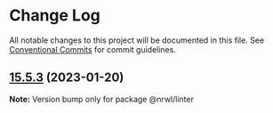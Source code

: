# Change Log

All notable changes to this project will be documented in this file.
See [Conventional Commits](https://conventionalcommits.org) for commit guidelines.

## [15.5.3](https://github.com/nrwl/nx/compare/15.5.2...15.5.3) (2023-01-20)

**Note:** Version bump only for package @nrwl/linter
